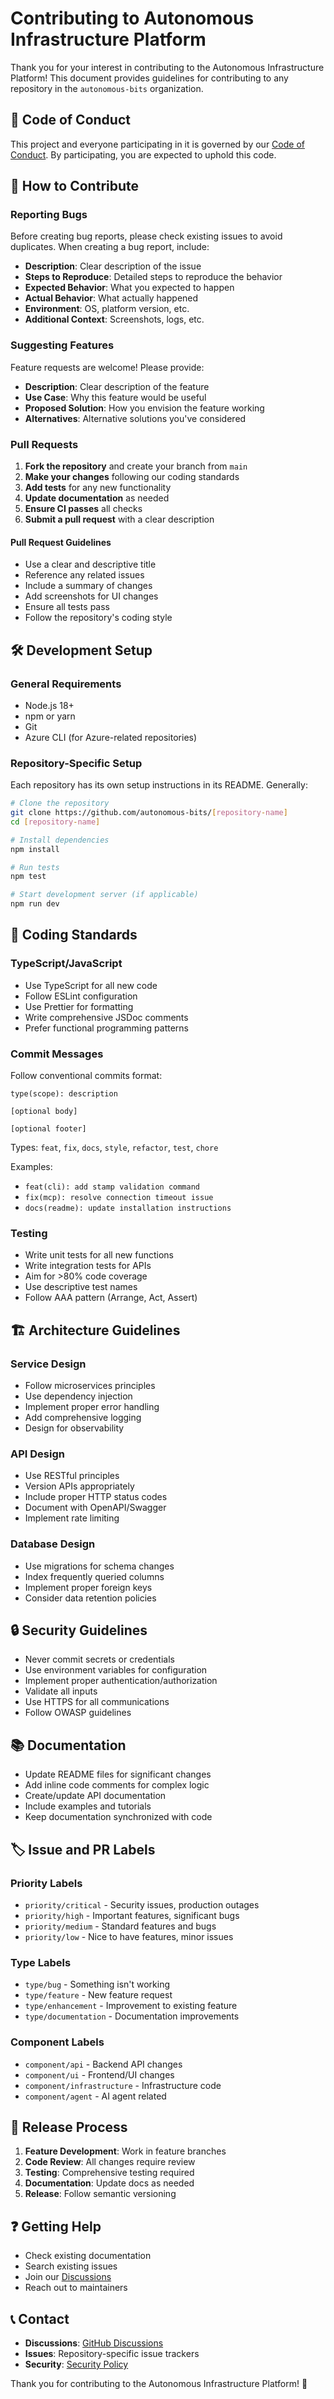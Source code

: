 # Contributing to Autonomous Infrastructure Platform

Thank you for your interest in contributing to the Autonomous Infrastructure Platform! This document provides guidelines for contributing to any repository in the `autonomous-bits` organization.

## 🤝 Code of Conduct

This project and everyone participating in it is governed by our [Code of Conduct](CODE_OF_CONDUCT.md). By participating, you are expected to uphold this code.

## 🚀 How to Contribute

### Reporting Bugs

Before creating bug reports, please check existing issues to avoid duplicates. When creating a bug report, include:

- **Description**: Clear description of the issue
- **Steps to Reproduce**: Detailed steps to reproduce the behavior
- **Expected Behavior**: What you expected to happen
- **Actual Behavior**: What actually happened
- **Environment**: OS, platform version, etc.
- **Additional Context**: Screenshots, logs, etc.

### Suggesting Features

Feature requests are welcome! Please provide:

- **Description**: Clear description of the feature
- **Use Case**: Why this feature would be useful
- **Proposed Solution**: How you envision the feature working
- **Alternatives**: Alternative solutions you've considered

### Pull Requests

1. **Fork the repository** and create your branch from `main`
2. **Make your changes** following our coding standards
3. **Add tests** for any new functionality
4. **Update documentation** as needed
5. **Ensure CI passes** all checks
6. **Submit a pull request** with a clear description

#### Pull Request Guidelines

- Use a clear and descriptive title
- Reference any related issues
- Include a summary of changes
- Add screenshots for UI changes
- Ensure all tests pass
- Follow the repository's coding style

## 🛠️ Development Setup

### General Requirements
- Node.js 18+ 
- npm or yarn
- Git
- Azure CLI (for Azure-related repositories)

### Repository-Specific Setup
Each repository has its own setup instructions in its README. Generally:

```bash
# Clone the repository
git clone https://github.com/autonomous-bits/[repository-name]
cd [repository-name]

# Install dependencies
npm install

# Run tests
npm test

# Start development server (if applicable)
npm run dev
```

## 📏 Coding Standards

### TypeScript/JavaScript
- Use TypeScript for all new code
- Follow ESLint configuration
- Use Prettier for formatting
- Write comprehensive JSDoc comments
- Prefer functional programming patterns

### Commit Messages
Follow conventional commits format:

```
type(scope): description

[optional body]

[optional footer]
```

Types: `feat`, `fix`, `docs`, `style`, `refactor`, `test`, `chore`

Examples:
- `feat(cli): add stamp validation command`
- `fix(mcp): resolve connection timeout issue`
- `docs(readme): update installation instructions`

### Testing
- Write unit tests for all new functions
- Write integration tests for APIs
- Aim for >80% code coverage
- Use descriptive test names
- Follow AAA pattern (Arrange, Act, Assert)

## 🏗️ Architecture Guidelines

### Service Design
- Follow microservices principles
- Use dependency injection
- Implement proper error handling
- Add comprehensive logging
- Design for observability

### API Design
- Use RESTful principles
- Version APIs appropriately
- Include proper HTTP status codes
- Document with OpenAPI/Swagger
- Implement rate limiting

### Database Design
- Use migrations for schema changes
- Index frequently queried columns
- Implement proper foreign keys
- Consider data retention policies

## 🔒 Security Guidelines

- Never commit secrets or credentials
- Use environment variables for configuration
- Implement proper authentication/authorization
- Validate all inputs
- Use HTTPS for all communications
- Follow OWASP guidelines

## 📚 Documentation

- Update README files for significant changes
- Add inline code comments for complex logic
- Create/update API documentation
- Include examples and tutorials
- Keep documentation synchronized with code

## 🏷️ Issue and PR Labels

### Priority Labels
- `priority/critical` - Security issues, production outages
- `priority/high` - Important features, significant bugs
- `priority/medium` - Standard features and bugs
- `priority/low` - Nice to have features, minor issues

### Type Labels
- `type/bug` - Something isn't working
- `type/feature` - New feature request
- `type/enhancement` - Improvement to existing feature
- `type/documentation` - Documentation improvements

### Component Labels
- `component/api` - Backend API changes
- `component/ui` - Frontend/UI changes
- `component/infrastructure` - Infrastructure code
- `component/agent` - AI agent related

## 🔄 Release Process

1. **Feature Development**: Work in feature branches
2. **Code Review**: All changes require review
3. **Testing**: Comprehensive testing required
4. **Documentation**: Update docs as needed
5. **Release**: Follow semantic versioning

## ❓ Getting Help

- Check existing documentation
- Search existing issues
- Join our [Discussions](https://github.com/orgs/autonomous-bits/discussions)
- Reach out to maintainers

## 📞 Contact

- **Discussions**: [GitHub Discussions](https://github.com/orgs/autonomous-bits/discussions)
- **Issues**: Repository-specific issue trackers
- **Security**: [Security Policy](SECURITY.md)

Thank you for contributing to the Autonomous Infrastructure Platform! 🎉
